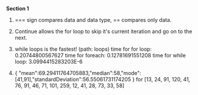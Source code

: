 **Section 1**
  1. === sign compares data and data type, == compares only data.
  2. Continue allows the for loop to skip it's current iteration and go on to the next.

  1. while loops is the fastest! (path: loops)
      time for for loop: 0.20744800567627
      time for foreach: 0.12781691551208
      time for while loop: 3.0994415283203E-6
  2. { "mean":69.29411764705883,"median":58,"mode":[41,91],"standardDeviation":56.55061731174205 } for [13, 24, 91, 120, 41, 76, 91, 46, 71, 101, 259, 12, 41, 28, 73, 33, 58]
